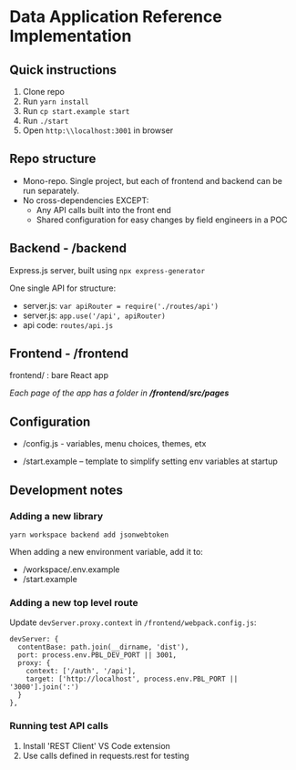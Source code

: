 # Data Application Reference Implementation

## Quick instructions

1. Clone repo
2. Run `yarn install`
3. Run `cp start.example start`
3. Run `./start`
4. Open `http:\\localhost:3001` in browser


## Repo structure

- Mono-repo. Single project, but each of frontend and backend can be run separately.
- No cross-dependencies EXCEPT:
  - Any API calls built into the front end
  - Shared configuration for easy changes by field engineers in a POC

## Backend - /backend

Express.js server, built using `npx express-generator`

One single API for structure:

- server.js: `var apiRouter = require('./routes/api')`
- server.js: `app.use('/api', apiRouter)`
- api code: `routes/api.js`

## Frontend -  /frontend

frontend/ : bare React app

_Each page of the app has a folder in **/frontend/src/pages**_


## Configuration

- /config.js - variables, menu choices, themes, etx

- /start.example – template to simplify setting env variables at startup

## Development notes

### Adding a new library

`yarn workspace backend add jsonwebtoken`

When adding a new environment variable, add it to:
- /workspace/.env.example
- /start.example

### Adding a new top level route

Update `devServer.proxy.context` in `/frontend/webpack.config.js`:

    devServer: {
      contentBase: path.join(__dirname, 'dist'),
      port: process.env.PBL_DEV_PORT || 3001,
      proxy: {
        context: ['/auth', '/api'],
        target: ['http://localhost', process.env.PBL_PORT || '3000'].join(':')
      }
    },

### Running test API calls

1. Install 'REST Client' VS Code extension
2. Use calls defined in requests.rest for testing